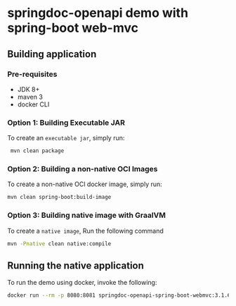 # springdoc-openapi demo with spring-boot web-mvc

## Building application

### Pre-requisites

- JDK 8+
- maven 3
- docker CLI

### Option 1: Building Executable JAR

To create an `executable jar`, simply run:

```sh
 mvn clean package
```

### Option 2: Building a non-native OCI Images

To create a non-native OCI docker image, simply run:

```sh
mvn clean spring-boot:build-image
```

### Option 3: Building native image with GraalVM

To create a `native image`, Run the following command

```sh
mvn -Pnative clean native:compile 
```

## Running the native application

To run the demo using docker, invoke the following:

```sh
docker run --rm -p 8080:8081 springdoc-openapi-spring-boot-webmvc:3.1.6-SNAPSHOT
```